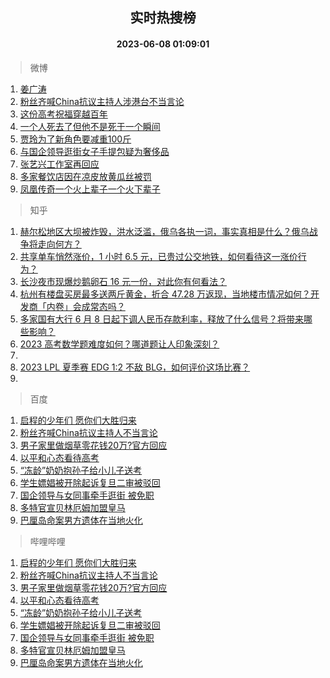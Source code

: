 <div align="center"><h2>实时热搜榜</h2><h4>2023-06-08 01:09:01</h4></div>

> 微博  

1. [姜广涛](https://s.weibo.com/weibo?q=%E5%A7%9C%E5%B9%BF%E6%B6%9B&t=31&band_rank=1&Refer=top)<br />
2. [粉丝齐喊China抗议主持人涉港台不当言论](https://s.weibo.com/weibo?q=%23%E7%B2%89%E4%B8%9D%E9%BD%90%E5%96%8AChina%E6%8A%97%E8%AE%AE%E4%B8%BB%E6%8C%81%E4%BA%BA%E6%B6%89%E6%B8%AF%E5%8F%B0%E4%B8%8D%E5%BD%93%E8%A8%80%E8%AE%BA%23&t=31&band_rank=2&Refer=top)<br />
3. [这份高考祝福穿越百年](https://s.weibo.com/weibo?q=%23%E8%BF%99%E4%BB%BD%E9%AB%98%E8%80%83%E7%A5%9D%E7%A6%8F%E7%A9%BF%E8%B6%8A%E7%99%BE%E5%B9%B4%23&t=31&band_rank=3&Refer=top)<br />
4. [一个人死去了但他不是死于一个瞬间](https://s.weibo.com/weibo?q=%E4%B8%80%E4%B8%AA%E4%BA%BA%E6%AD%BB%E5%8E%BB%E4%BA%86%E4%BD%86%E4%BB%96%E4%B8%8D%E6%98%AF%E6%AD%BB%E4%BA%8E%E4%B8%80%E4%B8%AA%E7%9E%AC%E9%97%B4&t=31&band_rank=4&Refer=top)<br />
5. [贾玲为了新角色要减重100斤](https://s.weibo.com/weibo?q=%23%E8%B4%BE%E7%8E%B2%E4%B8%BA%E4%BA%86%E6%96%B0%E8%A7%92%E8%89%B2%E8%A6%81%E5%87%8F%E9%87%8D100%E6%96%A4%23&t=31&band_rank=5&Refer=top)<br />
6. [与国企领导逛街女子手提包疑为奢侈品](https://s.weibo.com/weibo?q=%23%E4%B8%8E%E5%9B%BD%E4%BC%81%E9%A2%86%E5%AF%BC%E9%80%9B%E8%A1%97%E5%A5%B3%E5%AD%90%E6%89%8B%E6%8F%90%E5%8C%85%E7%96%91%E4%B8%BA%E5%A5%A2%E4%BE%88%E5%93%81%23&t=31&band_rank=6&Refer=top)<br />
7. [张艺兴工作室再回应](https://s.weibo.com/weibo?q=%23%E5%BC%A0%E8%89%BA%E5%85%B4%E5%B7%A5%E4%BD%9C%E5%AE%A4%E5%86%8D%E5%9B%9E%E5%BA%94%23&t=31&band_rank=7&Refer=top)<br />
8. [多家餐饮店因在凉皮放黄瓜丝被罚](https://s.weibo.com/weibo?q=%23%E5%A4%9A%E5%AE%B6%E9%A4%90%E9%A5%AE%E5%BA%97%E5%9B%A0%E5%9C%A8%E5%87%89%E7%9A%AE%E6%94%BE%E9%BB%84%E7%93%9C%E4%B8%9D%E8%A2%AB%E7%BD%9A%23&t=31&band_rank=8&Refer=top)<br />
9. [凤凰传奇一个火上辈子一个火下辈子](https://s.weibo.com/weibo?q=%23%E5%87%A4%E5%87%B0%E4%BC%A0%E5%A5%87%E4%B8%80%E4%B8%AA%E7%81%AB%E4%B8%8A%E8%BE%88%E5%AD%90%E4%B8%80%E4%B8%AA%E7%81%AB%E4%B8%8B%E8%BE%88%E5%AD%90%23&t=31&band_rank=9&Refer=top)<br />

> 知乎  

1. [赫尔松地区大坝被炸毁，洪水泛滥，俄乌各执一词，事实真相是什么？俄乌战争将走向何方？](https://www.zhihu.com/question/605068506)<br />
2. [共享单车悄然涨价，1 小时 6.5 元，已贵过公交地铁，如何看待这一涨价行为？](https://www.zhihu.com/question/605241957)<br />
3. [长沙夜市现爆炒鹅卵石 16 元一份，对此你有何看法？](https://www.zhihu.com/question/604881315)<br />
4. [杭州有楼盘买房最多送两斤黄金，折合 47.28 万返现，当地楼市情况如何？开发商「内卷」会成常态吗？](https://www.zhihu.com/question/605337792)<br />
5. [多家国有大行 6 月 8 日起下调人民币存款利率，释放了什么信号？将带来哪些影响？](https://www.zhihu.com/question/605298719)<br />
6. [2023 高考数学题难度如何？哪道题让人印象深刻？](https://www.zhihu.com/question/605281198)<br />
7. []()<br />
8. [2023 LPL 夏季赛 EDG 1:2 不敌 BLG，如何评价这场比赛？](https://www.zhihu.com/question/605336971)<br />
9. []()<br />

> 百度  

1. [启程的少年们 愿你们大胜归来](https://www.baidu.com/s?wd=%E5%90%AF%E7%A8%8B%E7%9A%84%E5%B0%91%E5%B9%B4%E4%BB%AC+%E6%84%BF%E4%BD%A0%E4%BB%AC%E5%A4%A7%E8%83%9C%E5%BD%92%E6%9D%A5&sa=fyb_news&rsv_dl=fyb_news)<br />
2. [粉丝齐喊China抗议主持人不当言论](https://www.baidu.com/s?wd=%E7%B2%89%E4%B8%9D%E9%BD%90%E5%96%8AChina%E6%8A%97%E8%AE%AE%E4%B8%BB%E6%8C%81%E4%BA%BA%E4%B8%8D%E5%BD%93%E8%A8%80%E8%AE%BA&sa=fyb_news&rsv_dl=fyb_news)<br />
3. [男子家里做烟草零花钱20万?官方回应](https://www.baidu.com/s?wd=%E7%94%B7%E5%AD%90%E5%AE%B6%E9%87%8C%E5%81%9A%E7%83%9F%E8%8D%89%E9%9B%B6%E8%8A%B1%E9%92%B120%E4%B8%87%3F%E5%AE%98%E6%96%B9%E5%9B%9E%E5%BA%94&sa=fyb_news&rsv_dl=fyb_news)<br />
4. [以平和心态看待高考](https://www.baidu.com/s?wd=%E4%BB%A5%E5%B9%B3%E5%92%8C%E5%BF%83%E6%80%81%E7%9C%8B%E5%BE%85%E9%AB%98%E8%80%83&sa=fyb_news&rsv_dl=fyb_news)<br />
5. [“冻龄”奶奶抱孙子给小儿子送考](https://www.baidu.com/s?wd=%E2%80%9C%E5%86%BB%E9%BE%84%E2%80%9D%E5%A5%B6%E5%A5%B6%E6%8A%B1%E5%AD%99%E5%AD%90%E7%BB%99%E5%B0%8F%E5%84%BF%E5%AD%90%E9%80%81%E8%80%83&sa=fyb_news&rsv_dl=fyb_news)<br />
6. [学生嫖娼被开除起诉复旦二审被驳回](https://www.baidu.com/s?wd=%E5%AD%A6%E7%94%9F%E5%AB%96%E5%A8%BC%E8%A2%AB%E5%BC%80%E9%99%A4%E8%B5%B7%E8%AF%89%E5%A4%8D%E6%97%A6%E4%BA%8C%E5%AE%A1%E8%A2%AB%E9%A9%B3%E5%9B%9E&sa=fyb_news&rsv_dl=fyb_news)<br />
7. [国企领导与女同事牵手逛街 被免职](https://www.baidu.com/s?wd=%E5%9B%BD%E4%BC%81%E9%A2%86%E5%AF%BC%E4%B8%8E%E5%A5%B3%E5%90%8C%E4%BA%8B%E7%89%B5%E6%89%8B%E9%80%9B%E8%A1%97+%E8%A2%AB%E5%85%8D%E8%81%8C&sa=fyb_news&rsv_dl=fyb_news)<br />
8. [多特官宣贝林厄姆加盟皇马](https://www.baidu.com/s?wd=%E5%A4%9A%E7%89%B9%E5%AE%98%E5%AE%A3%E8%B4%9D%E6%9E%97%E5%8E%84%E5%A7%86%E5%8A%A0%E7%9B%9F%E7%9A%87%E9%A9%AC&sa=fyb_news&rsv_dl=fyb_news)<br />
9. [巴厘岛命案男方遗体在当地火化](https://www.baidu.com/s?wd=%E5%B7%B4%E5%8E%98%E5%B2%9B%E5%91%BD%E6%A1%88%E7%94%B7%E6%96%B9%E9%81%97%E4%BD%93%E5%9C%A8%E5%BD%93%E5%9C%B0%E7%81%AB%E5%8C%96&sa=fyb_news&rsv_dl=fyb_news)<br />

> 哔哩哔哩  

1. [启程的少年们 愿你们大胜归来](https://www.baidu.com/s?wd=%E5%90%AF%E7%A8%8B%E7%9A%84%E5%B0%91%E5%B9%B4%E4%BB%AC+%E6%84%BF%E4%BD%A0%E4%BB%AC%E5%A4%A7%E8%83%9C%E5%BD%92%E6%9D%A5&sa=fyb_news&rsv_dl=fyb_news)<br />
2. [粉丝齐喊China抗议主持人不当言论](https://www.baidu.com/s?wd=%E7%B2%89%E4%B8%9D%E9%BD%90%E5%96%8AChina%E6%8A%97%E8%AE%AE%E4%B8%BB%E6%8C%81%E4%BA%BA%E4%B8%8D%E5%BD%93%E8%A8%80%E8%AE%BA&sa=fyb_news&rsv_dl=fyb_news)<br />
3. [男子家里做烟草零花钱20万?官方回应](https://www.baidu.com/s?wd=%E7%94%B7%E5%AD%90%E5%AE%B6%E9%87%8C%E5%81%9A%E7%83%9F%E8%8D%89%E9%9B%B6%E8%8A%B1%E9%92%B120%E4%B8%87%3F%E5%AE%98%E6%96%B9%E5%9B%9E%E5%BA%94&sa=fyb_news&rsv_dl=fyb_news)<br />
4. [以平和心态看待高考](https://www.baidu.com/s?wd=%E4%BB%A5%E5%B9%B3%E5%92%8C%E5%BF%83%E6%80%81%E7%9C%8B%E5%BE%85%E9%AB%98%E8%80%83&sa=fyb_news&rsv_dl=fyb_news)<br />
5. [“冻龄”奶奶抱孙子给小儿子送考](https://www.baidu.com/s?wd=%E2%80%9C%E5%86%BB%E9%BE%84%E2%80%9D%E5%A5%B6%E5%A5%B6%E6%8A%B1%E5%AD%99%E5%AD%90%E7%BB%99%E5%B0%8F%E5%84%BF%E5%AD%90%E9%80%81%E8%80%83&sa=fyb_news&rsv_dl=fyb_news)<br />
6. [学生嫖娼被开除起诉复旦二审被驳回](https://www.baidu.com/s?wd=%E5%AD%A6%E7%94%9F%E5%AB%96%E5%A8%BC%E8%A2%AB%E5%BC%80%E9%99%A4%E8%B5%B7%E8%AF%89%E5%A4%8D%E6%97%A6%E4%BA%8C%E5%AE%A1%E8%A2%AB%E9%A9%B3%E5%9B%9E&sa=fyb_news&rsv_dl=fyb_news)<br />
7. [国企领导与女同事牵手逛街 被免职](https://www.baidu.com/s?wd=%E5%9B%BD%E4%BC%81%E9%A2%86%E5%AF%BC%E4%B8%8E%E5%A5%B3%E5%90%8C%E4%BA%8B%E7%89%B5%E6%89%8B%E9%80%9B%E8%A1%97+%E8%A2%AB%E5%85%8D%E8%81%8C&sa=fyb_news&rsv_dl=fyb_news)<br />
8. [多特官宣贝林厄姆加盟皇马](https://www.baidu.com/s?wd=%E5%A4%9A%E7%89%B9%E5%AE%98%E5%AE%A3%E8%B4%9D%E6%9E%97%E5%8E%84%E5%A7%86%E5%8A%A0%E7%9B%9F%E7%9A%87%E9%A9%AC&sa=fyb_news&rsv_dl=fyb_news)<br />
9. [巴厘岛命案男方遗体在当地火化](https://www.baidu.com/s?wd=%E5%B7%B4%E5%8E%98%E5%B2%9B%E5%91%BD%E6%A1%88%E7%94%B7%E6%96%B9%E9%81%97%E4%BD%93%E5%9C%A8%E5%BD%93%E5%9C%B0%E7%81%AB%E5%8C%96&sa=fyb_news&rsv_dl=fyb_news)<br />
